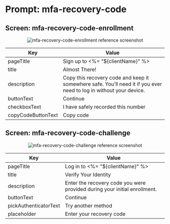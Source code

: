 # Prompt: mfa-recovery-code

## Screen: mfa-recovery-code-enrollment

<p style="text-align: center;">
  <img alt="mfa-recovery-code-enrollment reference screenshot" class="ul-prompt-screenshot" data-ul-prompt="mfa-recovery-code-enrollment" src="/universal-login/text-customization-prompts/images/mfa-recovery-code-enrollment.png" />
</p>

|Key|Value|
|----------|----------|
|pageTitle|Sign up to <%= "${clientName}" %>|
|title|Almost There!|
|description|Copy this recovery code and keep it somewhere safe. You’ll need it if you ever need to log in without your device.|
|buttonText|Continue|
|checkboxText|I have safely recorded this number|
|copyCodeButtonText|Copy code|

## Screen: mfa-recovery-code-challenge

<p style="text-align: center;">
  <img alt="mfa-recovery-code-challenge reference screenshot" class="ul-prompt-screenshot" data-ul-prompt="mfa-recovery-code-challenge" src="/universal-login/text-customization-prompts/images/mfa-recovery-code-challenge.png" />
</p>

|Key|Value|
|----------|----------|
|pageTitle|Log in to <%= "${clientName}" %>|
|title|Verify Your Identity|
|description|Enter the recovery code you were provided during your initial enrollment.|
|buttonText|Continue|
|pickAuthenticatorText|Try another method|
|placeholder|Enter your recovery code|
